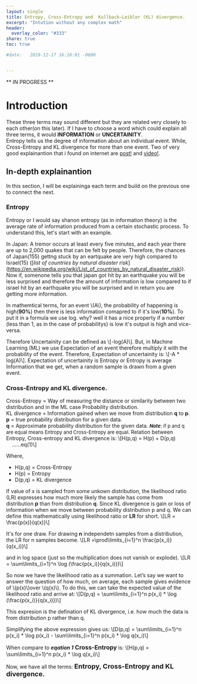 ```yaml
---
layout: single
title: Entropy, Cross-Entropy and  Kullback–Leibler (KL) divergence.
excerpt: "Intution without any complex math"
header:
  overlay_color: "#333"
share: true
toc: true

#date:   2019-12-17 16:16:01 -0600


---
```

<!-- For inline LaTex, MathJax looks for the \\( ... \\) delimiter. Hence to write a 2 = b 2 as an inline equation, use \\( a^2 = b^2 \\). For displayed equations, the delimiter is either \\[ ... \\]. And so to display a 2 = b 2 + c 2 we would write \\[ a^2 = b^2 + c^2 \\].
 -->


** IN PROGRESS **
<script type="text/javascript" async
  src="https://cdnjs.cloudflare.com/ajax/libs/mathjax/2.7.1/MathJax.js?config=TeX-AMS-MML_HTMLorMML">
</script>

# Introduction
These three terms may sound different but they are related very closely to each other(on this later). If I have to choose a word which could explain all three terms, it would **INFORMATION** or **UNCERTAINITY**.  
Entropy tells us the degree of information about an individual event. While, Cross-Entropy and KL divergence for more than one event. Two of very good explainantion that i found on internet are [post!](https://adventuresinmachinelearning.com/cross-entropy-kl-divergence/) and [video!](https://www.youtube.com/watch?v=ErfnhcEV1O8).

## In-depth explainantion
In this section, I will be explaininga each term and build on the previous one to connect the next.
### Entropy
Entropy or I would say shanon entropy (as in information theory) is the average rate of information produced from a certain stochastic process. To understand this, let's start with an example.  

In Japan: A tremor occurs at least every five minutes, and each year there are up to 2,000 quakes that can be felt by people. Therefore, the chances of Japan(155) gettng stuck by an eartquake are very high compared to Israel(15) ([*list of countries by natural disaster risk*]
(https://en.wikipedia.org/wiki/List_of_countries_by_natural_disaster_risk)). Now if, somenone tells you that japan got hit by an earthquake you will be less surprised and therefore the amount of information is low compared to if israel hit by an earthquake you will be surprised and in return you are getting more information.  

In mathemtical terms, for an event \\(A\\), the probability of happening is high(**90%**) then there is less information comapred to if it's low(**10%**). To put it in a formula we use log. why? well it has a nice property if a number (less than 1, as in the case of probabilitys) is low it's output is high and vice-versa.  

Therefore Uncertainity can be defined as \\[-log(A)\\]. But, in Machine Learning (ML) we use Expectation of an event therefore multiply it with the probability of the event. Therefore, Expectation of uncertainity is:  \\[-A * log(A)\\]. Expectation of uncertainity is Entropy or Entropy is average Information that we get, when a random sample is drawn from a given event.

### Cross-Entropy and KL divergence.
Cross-Entropy = Way of measuring the distance or similarity between two distribution and in the ML case Probability distribution.  
KL divergence = Information gained when we move from distribution **q** to **p**. <br />
**p** = true probability distribution for a given data.  
**q** = Approximate probability distribution for the given data.
<font size="2"> **_Note_**: if p and q are equal means Entropy and Cross-Entropy are equal. </font>
Relation between Entropy, Cross-entropy and KL divergence is: \\[H(p,q) = H(p) + D(p,q) &nbsp; &nbsp; &nbsp; &nbsp; &nbsp; &nbsp; &nbsp; ......eq(1)\\]

Where,  
* H(p,q) =  Cross-Entropy  
* H(p) = Entropy  
* D(p,q) = KL divergence  

If value of x is sampled from some unkown distribution, the likelihood ratio (LR) expresses how much more likely the sample has come from distribution **p** than from distribution **q**. Since KL divergence is gain or loss of information when we move between probability distribution p and q. We can define this mathematically using likelihood ratio or **LR** for short. \\[LR = \frac{p(x)}{q(x)}\\]  

 
It's for one draw. For drawing **n** independetn samples from a distribution, the LR for n samples become. \\[LR =\prod\limits_{i=1}^n \frac{p(x_i)}{q(x_i)}\\]

and in log space (just so the multiplication does not vanish or explode). \\[LR = \sum\limits_{i=1}^n \log (\frac{p(x_i)}{q(x_i)})\\]

So now we have the likelihood ratio as a summation. Let’s say we want to answer the question of how much, on average, each sample gives evidence of  \\(p(x)\\)over \\(q(x)\\). To do this, we can take the expected value of the likelihood ratio and arrive at: \\[D(p,q) = \sum\limits_{i=1}^n p(x_i) * \log (\frac{p(x_i)}{q(x_i)})\\]

This expresion is the defination of KL divergence, i.e. how much the data is from distribution p rather than q.

Simplifying the above expression gives us: \\[D(p,q) = \sum\limits_{i=1}^n p(x_i) * \log p(x_i) - \sum\limits_{i=1}^n p(x_i) * \log q(x_i)\\]  

When compare to **_eqation 1_** **<font size="3">Cross-Entropy </font>** is: \\[H(p,q) = \sum\limits_{i=1}^n p(x_i) * \log q(x_i)\\] 

Now, we have all the terms:  **<font size='4'> Entropy, Cross-Entropy and KL divergence. </font>**
